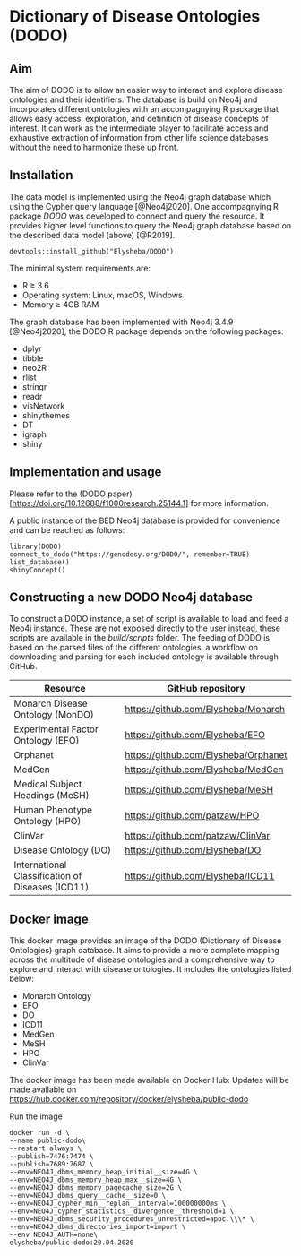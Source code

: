 # Dictionary of Disease Ontologies (DODO)

## Aim

The aim of DODO is to allow an easier way to interact and explore disease ontologies and their identifiers. The database is build on Neo4j and incorporates different ontologies with an accompagnying R package that allows easy access, exploration, and definition of disease concepts of interest. It can work as the intermediate player to facilitate access and exhaustive extraction of information from other life science databases without the need to harmonize these up front. 

## Installation 

The data model is implemented using the Neo4j graph database which using the Cypher query language [@Neo4j2020]. One accompagnying R package *DODO* was developed to connect and query the resource. It provides higher level functions to query the Neo4j graph database based on the described data model (above) [@R2019].

```
devtools::install_github("Elysheba/DODO")
```

The minimal system requirements are: 

- R ≥ 3.6
- Operating system: Linux, macOS, Windows
- Memory ≥ 4GB RAM

The graph database has been implemented with Neo4j 3.4.9 [@Neo4j2020], the DODO R package depends on the following packages:

-  dplyr
-  tibble
-  neo2R
-  rlist
-  stringr
-  readr
-  visNetwork
-  shinythemes
-  DT
-  igraph
-  shiny

## Implementation and usage

Please refer to the (DODO paper)[https://doi.org/10.12688/f1000research.25144.1] for more information.

A public instance of the BED Neo4j database is provided for convenience and can be reached as follows:

```
library(DODO)
connect_to_dodo("https://genodesy.org/DODO/", remember=TRUE)
list_database()
shinyConcept()
```

## Constructing a new DODO Neo4j database

To construct a DODO instance, a set of script is available to load and feed a Neo4j instance. These are not exposed directly to the user instead, these scripts are available in the *build/scripts* folder. The feeding of DODO is based on the parsed files of the different ontologies, a workflow on downloading and parsing for each included ontology is available through GitHub.


|Resource | GitHub repository|
|----|-------|
|Monarch Disease Ontology (MonDO) | https://github.com/Elysheba/Monarch |
|Experimental Factor Ontology (EFO) | https://github.com/Elysheba/EFO |
|Orphanet | https://github.com/Elysheba/Orphanet |
|MedGen | https://github.com/Elysheba/MedGen |
|Medical Subject Headings (MeSH) | https://github.com/Elysheba/MeSH |
|Human Phenotype Ontology (HPO) | https://github.com/patzaw/HPO |
|ClinVar | https://github.com/patzaw/ClinVar |
|Disease Ontology (DO) | https://github.com/Elysheba/DO |
|International Classification of Diseases (ICD11) | https://github.com/Elysheba/ICD11 |

## Docker image

This docker image provides an image of the DODO (Dictionary of Disease Ontologies) graph database. It aims to provide a more complete mapping across the multitude of disease ontologies and a comprehensive way to explore and interact with disease ontologies. It includes the ontologies listed below: 

- Monarch Ontology
- EFO
- DO
- ICD11
- MedGen
- MeSH
- HPO
- ClinVar

The docker image has been made available on Docker Hub: Updates will be made available on https://hub.docker.com/repository/docker/elysheba/public-dodo


Run the image

```
docker run -d \
--name public-dodo\
--restart always \
--publish=7476:7474 \
--publish=7689:7687 \
--env=NEO4J_dbms_memory_heap_initial__size=4G \
--env=NEO4J_dbms_memory_heap_max__size=4G \
--env=NEO4J_dbms_memory_pagecache_size=2G \
--env=NEO4J_dbms_query__cache__size=0 \
--env=NEO4J_cypher_min__replan__interval=100000000ms \
--env=NEO4J_cypher_statistics__divergence__threshold=1 \
--env=NEO4J_dbms_security_procedures_unrestricted=apoc.\\\* \
--env=NEO4J_dbms_directories_import=import \
--env NEO4J_AUTH=none\
elysheba/public-dodo:20.04.2020
```



